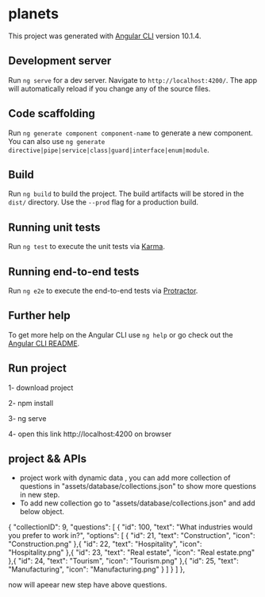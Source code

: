 # planets

This project was generated with [Angular CLI](https://github.com/angular/angular-cli) version 10.1.4.

## Development server

Run `ng serve` for a dev server. Navigate to `http://localhost:4200/`. The app will automatically reload if you change any of the source files.

## Code scaffolding

Run `ng generate component component-name` to generate a new component. You can also use `ng generate directive|pipe|service|class|guard|interface|enum|module`.

## Build

Run `ng build` to build the project. The build artifacts will be stored in the `dist/` directory. Use the `--prod` flag for a production build.

## Running unit tests

Run `ng test` to execute the unit tests via [Karma](https://karma-runner.github.io).

## Running end-to-end tests

Run `ng e2e` to execute the end-to-end tests via [Protractor](http://www.protractortest.org/).

## Further help

To get more help on the Angular CLI use `ng help` or go check out the [Angular CLI README](https://github.com/angular/angular-cli/blob/master/README.md).

## Run project

1- download project 

2- npm install

3- ng serve

4- open this link http://localhost:4200 on browser 

## project && APIs

- project work with dynamic data , you can add more collection of questions in "assets/database/collections.json" to show more questions in new step.
- To add new collection go to "assets/database/collections.json" and add below object.

 {
    "collectionID": 9,
    "questions": [
      {
        "id": 100,
        "text": "What industries would you prefer to work in?",
        "options": [
          {
            "id": 21,
            "text": "Construction",
            "icon": "Construction.png"
          },{
            "id": 22,
            "text": "Hospitality",
            "icon": "Hospitality.png"
          },{
            "id": 23,
            "text": "Real estate",
            "icon": "Real estate.png"
          },{
            "id": 24,
            "text": "Tourism",
            "icon": "Tourism.png"
          },{
            "id": 25,
            "text": "Manufacturing",
            "icon": "Manufacturing.png"
          }
        ]
      }
    ]
  },

now will apeear new step have above questions.




